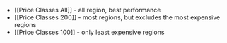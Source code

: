 - [[Price Classes All]] - all region, best performance
- [[Price Classes 200]] - most regions, but excludes the most expensive regions
- [[Price Classes 100]] - only least expensive regions
